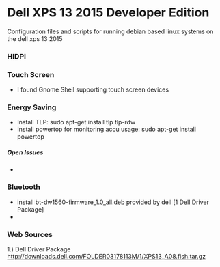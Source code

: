 # Dell XPS 13 2015 Developer Edition
Configuration files and scripts for running debian based linux systems on the dell xps 13 2015

### HIDPI

### Touch Screen
* I found Gnome Shell supporting touch screen devices 

### Energy Saving
* Install TLP: sudo apt-get install tlp tlp-rdw
* Install powertop for monitoring accu usage: sudo apt-get install powertop
##### Open Issues
* 

### Bluetooth
* install bt-dw1560-firmware_1.0_all.deb provided by dell [1 Dell Driver Package]
* 

### Web Sources

1.) Dell Driver Package http://downloads.dell.com/FOLDER03178113M/1/XPS13_A08.fish.tar.gz
